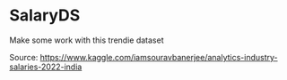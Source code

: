 # SalaryDS
Make some work with this trendie dataset

Source: https://www.kaggle.com/iamsouravbanerjee/analytics-industry-salaries-2022-india
